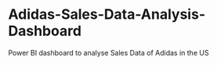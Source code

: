 # Adidas-Sales-Data-Analysis-Dashboard
Power BI dashboard to analyse Sales Data of Adidas in the US
